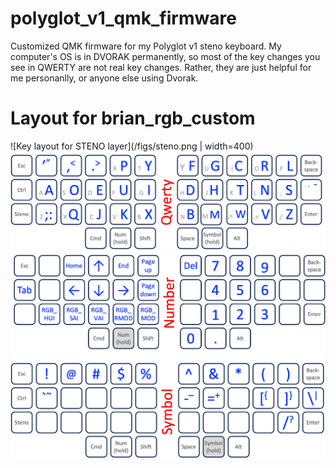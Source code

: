 # polyglot_v1_qmk_firmware
Customized QMK firmware for my Polyglot v1 steno keyboard. My computer's OS is in DVORAK permanently, so most of the key changes you see in QWERTY are not real key changes. Rather, they are just helpful for me personanlly, or anyone else using Dvorak.

# Layout for brian_rgb_custom
![Key layout for STENO layer](/figs/steno.png | width=400)
![Key layout for OWERTY layer](/figs/qwerty.png)
![Key layout for NUMBER layer](/figs/number.png)
![Key layout for SYMBOL layer](/figs/symbol.png)

